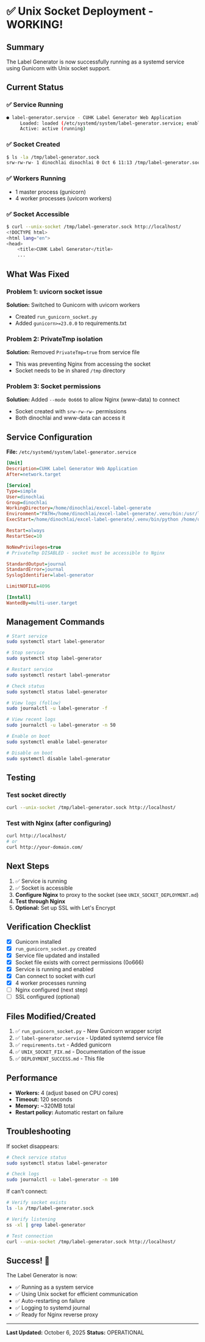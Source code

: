 # ✅ Unix Socket Deployment - WORKING!

## Summary

The Label Generator is now successfully running as a systemd service using Gunicorn with Unix socket support.

## Current Status

### ✅ Service Running
```bash
● label-generator.service - CUHK Label Generator Web Application
     Loaded: loaded (/etc/systemd/system/label-generator.service; enabled)
     Active: active (running)
```

### ✅ Socket Created
```bash
$ ls -la /tmp/label-generator.sock
srw-rw-rw- 1 dinochlai dinochlai 0 Oct 6 11:13 /tmp/label-generator.sock
```

### ✅ Workers Running
- 1 master process (gunicorn)
- 4 worker processes (uvicorn workers)

### ✅ Socket Accessible
```bash
$ curl --unix-socket /tmp/label-generator.sock http://localhost/
<!DOCTYPE html>
<html lang="en">
<head>
    <title>CUHK Label Generator</title>
    ...
```

## What Was Fixed

### Problem 1: uvicorn socket issue
**Solution:** Switched to Gunicorn with uvicorn workers
- Created `run_gunicorn_socket.py`
- Added `gunicorn>=23.0.0` to requirements.txt

### Problem 2: PrivateTmp isolation
**Solution:** Removed `PrivateTmp=true` from service file
- This was preventing Nginx from accessing the socket
- Socket needs to be in shared `/tmp` directory

### Problem 3: Socket permissions
**Solution:** Added `--mode 0o666` to allow Nginx (www-data) to connect
- Socket created with `srw-rw-rw-` permissions
- Both dinochlai and www-data can access it

## Service Configuration

**File:** `/etc/systemd/system/label-generator.service`

```ini
[Unit]
Description=CUHK Label Generator Web Application
After=network.target

[Service]
Type=simple
User=dinochlai
Group=dinochlai
WorkingDirectory=/home/dinochlai/excel-label-generate
Environment="PATH=/home/dinochlai/excel-label-generate/.venv/bin:/usr/local/bin:/usr/bin:/bin"
ExecStart=/home/dinochlai/excel-label-generate/.venv/bin/python /home/dinochlai/excel-label-generate/run_gunicorn_socket.py --socket /tmp/label-generator.sock --workers 4 --mode 0o666

Restart=always
RestartSec=10

NoNewPrivileges=true
# PrivateTmp DISABLED - socket must be accessible to Nginx

StandardOutput=journal
StandardError=journal
SyslogIdentifier=label-generator

LimitNOFILE=4096

[Install]
WantedBy=multi-user.target
```

## Management Commands

```bash
# Start service
sudo systemctl start label-generator

# Stop service
sudo systemctl stop label-generator

# Restart service
sudo systemctl restart label-generator

# Check status
sudo systemctl status label-generator

# View logs (follow)
sudo journalctl -u label-generator -f

# View recent logs
sudo journalctl -u label-generator -n 50

# Enable on boot
sudo systemctl enable label-generator

# Disable on boot
sudo systemctl disable label-generator
```

## Testing

### Test socket directly
```bash
curl --unix-socket /tmp/label-generator.sock http://localhost/
```

### Test with Nginx (after configuring)
```bash
curl http://localhost/
# or
curl http://your-domain.com/
```

## Next Steps

1. ✅ Service is running
2. ✅ Socket is accessible
3. **Configure Nginx** to proxy to the socket (see `UNIX_SOCKET_DEPLOYMENT.md`)
4. **Test through Nginx**
5. **Optional:** Set up SSL with Let's Encrypt

## Verification Checklist

- [x] Gunicorn installed
- [x] `run_gunicorn_socket.py` created
- [x] Service file updated and installed
- [x] Socket file exists with correct permissions (0o666)
- [x] Service is running and enabled
- [x] Can connect to socket with curl
- [x] 4 worker processes running
- [ ] Nginx configured (next step)
- [ ] SSL configured (optional)

## Files Modified/Created

1. ✅ `run_gunicorn_socket.py` - New Gunicorn wrapper script
2. ✅ `label-generator.service` - Updated systemd service file
3. ✅ `requirements.txt` - Added gunicorn
4. ✅ `UNIX_SOCKET_FIX.md` - Documentation of the issue
5. ✅ `DEPLOYMENT_SUCCESS.md` - This file

## Performance

- **Workers:** 4 (adjust based on CPU cores)
- **Timeout:** 120 seconds
- **Memory:** ~320MB total
- **Restart policy:** Automatic restart on failure

## Troubleshooting

If socket disappears:
```bash
# Check service status
sudo systemctl status label-generator

# Check logs
sudo journalctl -u label-generator -n 100
```

If can't connect:
```bash
# Verify socket exists
ls -la /tmp/label-generator.sock

# Verify listening
ss -xl | grep label-generator

# Test connection
curl --unix-socket /tmp/label-generator.sock http://localhost/
```

## Success! 🎉

The Label Generator is now:
- ✅ Running as a system service
- ✅ Using Unix socket for efficient communication
- ✅ Auto-restarting on failure
- ✅ Logging to systemd journal
- ✅ Ready for Nginx reverse proxy

---
**Last Updated:** October 6, 2025
**Status:** OPERATIONAL

